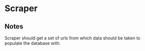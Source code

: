 # Scraper

## Notes
Scraper should get a set of urls from which data should be taken to populate the database with.
